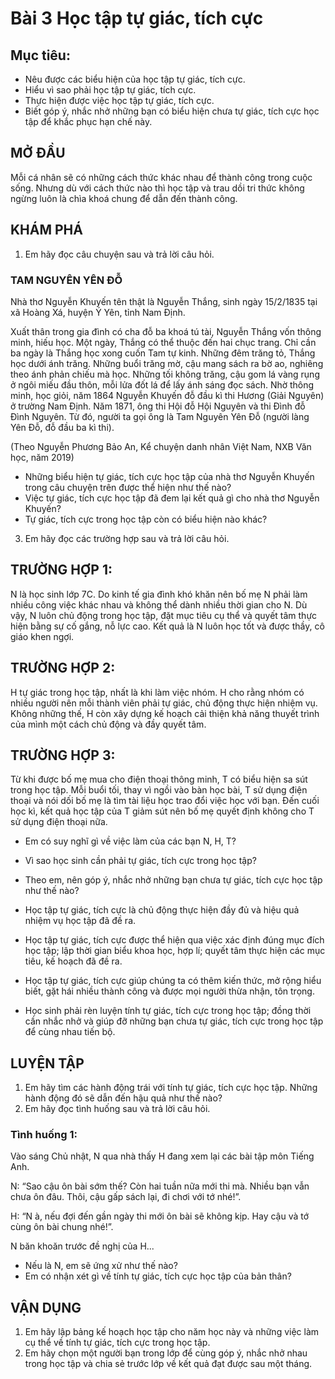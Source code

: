 # Bài 3 Học tập tự giác, tích cực

## Mục tiêu:
* Nêu được các biểu hiện của học tập tự giác, tích cực.
* Hiểu vì sao phải học tập tự giác, tích cực.
* Thực hiện được việc học tập tự giác, tích cực.
* Biết góp ý, nhắc nhở những bạn có biểu hiện chưa tự giác, tích cực học tập để khắc phục hạn chế này.

## MỞ ĐẦU
Mỗi cá nhân sẽ có những cách thức khác nhau để thành công trong cuộc sống. Nhưng dù với cách thức nào thì học tập và trau dồi tri thức không ngừng luôn là chìa khoá chung để dẫn đến thành công.

## KHÁM PHÁ
1. Em hãy đọc câu chuyện sau và trả lời câu hỏi.

### TAM NGUYÊN YÊN ĐỖ
Nhà thơ Nguyễn Khuyến tên thật là Nguyễn Thắng, sinh ngày 15/2/1835 tại xã Hoàng Xá, huyện Ý Yên, tỉnh Nam Định.

Xuất thân trong gia đình có cha đỗ ba khoá tú tài, Nguyễn Thắng vốn thông minh, hiếu học. Một ngày, Thắng có thể thuộc đến hai chục trang. Chỉ cần ba ngày là Thắng học xong cuốn Tam tự kinh. Những đêm trăng tỏ, Thắng học dưới ánh trăng. Những buổi trăng mờ, cậu mang sách ra bờ ao, nghiêng theo ánh phản chiếu mà học. Những tối không trăng, cậu gom lá vàng rụng ở ngôi miếu đầu thôn, mỗi lửa đốt lá để lấy ánh sáng đọc sách. Nhờ thông minh, học giỏi, năm 1864 Nguyễn Khuyến đỗ đầu kì thi Hương (Giải Nguyên) ở trường Nam Định. Năm 1871, ông thi Hội đỗ Hội Nguyên và thi Đình đỗ Đình Nguyên. Từ đó, người ta gọi ông là Tam Nguyên Yên Đỗ (người làng Yên Đỗ, đỗ đầu ba kì thi).

(Theo Nguyễn Phương Bảo An, Kể chuyện danh nhân Việt Nam, NXB Văn học, năm 2019)

* Những biểu hiện tự giác, tích cực học tập của nhà thơ Nguyễn Khuyến trong câu chuyện trên được thể hiện như thế nào?
* Việc tự giác, tích cực học tập đã đem lại kết quả gì cho nhà thơ Nguyễn Khuyến?
* Tự giác, tích cực trong học tập còn có biểu hiện nào khác?

3. Em hãy đọc các trường hợp sau và trả lời câu hỏi.

## TRƯỜNG HỢP 1:
N là học sinh lớp 7C. Do kinh tế gia đình khó khăn nên bố mẹ N phải làm nhiều công việc khác nhau và không thể dành nhiều thời gian cho N. Dù vậy, N luôn chủ động trong học tập, đặt mục tiêu cụ thể và quyết tâm thực hiện bằng sự cố gắng, nỗ lực cao. Kết quả là N luôn học tốt và được thầy, cô giáo khen ngợi.

## TRƯỜNG HỢP 2:
H tự giác trong học tập, nhất là khi làm việc nhóm. H cho rằng nhóm có nhiều người nên mỗi thành viên phải tự giác, chủ động thực hiện nhiệm vụ. Không những thế, H còn xây dựng kế hoạch cải thiện khả năng thuyết trình của mình một cách chủ động và đầy quyết tâm.

## TRƯỜNG HỢP 3:
Từ khi được bố mẹ mua cho điện thoại thông minh, T có biểu hiện sa sút trong học tập. Mỗi buổi tối, thay vì ngồi vào bàn học bài, T sử dụng điện thoại và nói dối bố mẹ là tìm tài liệu học trao đổi việc học với bạn. Đến cuối học kì, kết quả học tập của T giảm sút nên bố mẹ quyết định không cho T sử dụng điện thoại nữa.

* Em có suy nghĩ gì về việc làm của các bạn N, H, T?
* Vì sao học sinh cần phải tự giác, tích cực trong học tập?
* Theo em, nên góp ý, nhắc nhở những bạn chưa tự giác, tích cực học tập như thế nào?

* Học tập tự giác, tích cực là chủ động thực hiện đầy đủ và hiệu quả nhiệm vụ học tập đã đề ra.
* Học tập tự giác, tích cực được thể hiện qua việc xác định đúng mục đích học tập; lập thời gian biểu khoa học, hợp lí; quyết tâm thực hiện các mục tiêu, kế hoạch đã đề ra.
* Học tập tự giác, tích cực giúp chúng ta có thêm kiến thức, mở rộng hiểu biết, gặt hái nhiều thành công và được mọi người thừa nhận, tôn trọng.
* Học sinh phải rèn luyện tính tự giác, tích cực trong học tập; đồng thời cần nhắc nhở và giúp đỡ những bạn chưa tự giác, tích cực trong học tập để cùng nhau tiến bộ.

## LUYỆN TẬP
1. Em hãy tìm các hành động trái với tính tự giác, tích cực học tập. Những hành động đó sẽ dẫn đến hậu quả như thế nào?
2. Em hãy đọc tình huống sau và trả lời câu hỏi.

### Tình huống 1:
Vào sáng Chủ nhật, N qua nhà thấy H đang xem lại các bài tập môn Tiếng Anh.

N: “Sao cậu ôn bài sớm thế? Còn hai tuần nữa mới thi mà. Nhiều bạn vẫn chưa ôn đâu. Thôi, cậu gấp sách lại, đi chơi với tớ nhé!”.

H: “N à, nếu đợi đến gần ngày thi mới ôn bài sẽ không kịp. Hay cậu và tớ cùng ôn bài chung nhé!”.

N băn khoăn trước đề nghị của H...

* Nếu là N, em sẽ ứng xử như thế nào?
* Em có nhận xét gì về tính tự giác, tích cực học tập của bản thân?

## VẬN DỤNG
1. Em hãy lập bảng kế hoạch học tập cho năm học này và những việc làm cụ thể về tính tự giác, tích cực trong học tập.
2. Em hãy chọn một người bạn trong lớp để cùng góp ý, nhắc nhở nhau trong học tập và chia sẻ trước lớp về kết quả đạt được sau một tháng.
